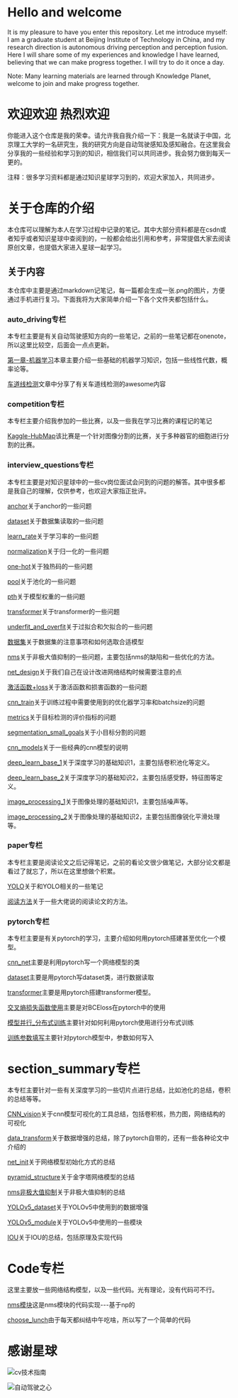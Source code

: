 # Hello and welcome
It is my pleasure to have you enter this repository. Let me introduce myself: I am a graduate student at Beijing Institute of Technology in China, and my research direction is autonomous driving perception and perception fusion. Here I will share some of my experiences and knowledge I have learned, believing that we can make progress together. I will try to do it once a day.

Note: Many learning materials are learned through Knowledge Planet, welcome to join and make progress together.

# 欢迎欢迎 热烈欢迎
你能进入这个仓库是我的荣幸。请允许我自我介绍一下：我是一名就读于中国，北京理工大学的一名研究生，我的研究方向是自动驾驶感知及感知融合。在这里我会分享我的一些经验和学习到的知识，相信我们可以共同进步。我会努力做到每天一更的。


注释：很多学习资料都是通过知识星球学习到的，欢迎大家加入，共同进步。


# 关于仓库的介绍
本仓库可以理解为本人在学习过程中记录的笔记。其中大部分资料都是在csdn或者知乎或者知识星球中查阅到的，一般都会给出引用和参考，非常提倡大家去阅读原创文章，也提倡大家进入星球一起学习。
## 关于内容
本仓库中主要是通过markdown记笔记，每一篇都会生成一张.png的图片，方便通过手机进行复习。下面我将为大家简单介绍一下各个文件夹都包括什么。


### auto_driving专栏
本专栏主要是有关自动驾驶感知方向的一些笔记，之前的一些笔记都在onenote，所以这里比较空，后面会一点点更新。

[第一章-机器学习](auto_driving专栏/第一章.md)本章主要介绍一些基础的机器学习知识，包括一些线性代数，概率论等。

[车道线检测](auto_driving专栏/车道线检测.md)文章中分享了有关车道线检测的awesome内容


### competition专栏
本专栏主要介绍我参加的一些比赛，以及一些我在学习比赛的课程记的笔记

[Kaggle-HubMap](competition专栏/HuBMAP/Match_summary.md)该比赛是一个针对图像分割的比赛，关于多种器官的细胞进行分割的比赛。


### interview_questions专栏
本专栏主要是对知识星球中的一些cv岗位面试会问到的问题的解答。其中很多都是我自己的理解，仅供参考，也欢迎大家指正批评。

[anchor](interview_questions专栏/anchor/第六题.md)关于anchor的一些问题

[dataset](interview_questions专栏/dataset/第一题.md)关于数据集读取的一些问题

[learn_rate](interview_questions专栏/learn_rate/第三题.md)关于学习率的一些问题

[normalization](interview_questions专栏/normalization/第七题.md)关于归一化的一些问题

[one-hot](interview_questions专栏/one-hot/第九题.md)关于独热码的一些问题

[pool](interview_questions专栏/pool/第二题.md)关于池化的一些问题

[pth](interview_questions专栏/pth/第四题.md)关于模型权重的一些问题

[transformer](interview_questions专栏/transformer/第五题.md)关于transformer的一些问题

[underfit_and_overfit](interview_questions专栏/underfit_and_overfitting/第八题.md)关于过拟合和欠拟合的一些问题

[数据集](interview_questions专栏/数据集/数据集.md)关于数据集的注意事项和如何选取合适模型

[nms](interview_questions专栏/nms非极大值抑制/nms非极大值抑制.md)关于非极大值抑制的一些问题，主要包括nms的缺陷和一些优化的方法。

[net_design](interview_questions专栏/net_design/net_design.md)关于我们自己在设计改进网络结构时候需要注意的点

[激活函数+loss](interview_questions专栏/激活函数_loss/激活函数_loss.md)关于激活函数和损害函数的一些问题

[cnn_train](interview_questions专栏/cnn_train/cnn_train.md)关于训练过程中需要使用到的优化器学习率和batchsize的问题

[metrics](interview_questions专栏/metrics/metrics.md)关于目标检测的评价指标的问题

[segmentation_small_goals](interview_questions专栏/segmentation_small_goals/small_goals.md)关于小目标分割的问题

[cnn_models](interview_questions专栏/cnn_models/cnn_models.md)关于一些经典的cnn模型的说明

[deep_learn_base_1](interview_questions专栏/deep_learn_base1/deep_learn_base1.md)关于深度学习的基础知识1，主要包括卷积池化等定义。

[deep_learn_base_2](interview_questions专栏/deep_learn_base2/deep_learn_base2.md)关于深度学习的基础知识2，主要包括感受野，特征图等定义。

[image_processing_1](interview_questions专栏/image_processing_1/image_processing_1.md)关于图像处理的基础知识1，主要包括噪声等。

[image_processing_2](interview_questions专栏/image_processing_2/image_processing_2.md)关于图像处理的基础知识2，主要包括图像锐化平滑处理等。

### paper专栏
本专栏主要是阅读论文之后记得笔记，之前的看论文很少做笔记，大部分论文都是看过了就忘了，所以在这里想做个积累。

[YOLO](paper专栏/YOLO/yolo.md)关于和YOLO相关的一些笔记

[阅读方法](paper专栏/method.md)关于一些大佬说的阅读论文的方法。

### pytorch专栏
本专栏主要是有关pytorch的学习，主要介绍如何用pytorch搭建甚至优化一个模型。

[cnn_net](pytorch专栏/cnn_net.md)主要是利用pytorch写一个网络模型的类

[dataset](pytorch专栏/dataset.md)主要是用pytorch写dataset类，进行数据读取

[transformer](pytorch专栏/transformer.md)主要是用pytorch搭建transformer模型。

[交叉熵损失函数使用](pytorch专栏/交叉熵损失函数使用.md)主要是对BCEloss在pytorch中的使用

[模型并行_分布式训练](pytorch专栏/模型并行+分布式训练.md)主要针对如何利用pytorch使用进行分布式训练

[训练参数填写](pytorch专栏/训练参数编写.md)主要针对pytorch模型中，参数如何写入


# section_summary专栏
本专栏主要针对一些有关深度学习的一些切片点进行总结，比如池化的总结，卷积的总结等等。

[CNN_vision](section_summary专栏/CNN_vision/神经网络可视化工具.md)关于cnn模型可视化的工具总结，包括卷积核，热力图，网络结构的可视化

[data_transform](section_summary专栏/data_transform/11.md)关于数据增强的总结，除了pytorch自带的，还有一些各种论文中介绍的

[net_init](section_summary专栏/net_init/init.md)关于网络模型初始化方式的总结

[pyramid_structure](section_summary专栏/pyramid_structure/金字塔结构.md)关于金字塔网络模型的总结

[nms非极大值抑制](section_summary专栏/nms非极大值抑制/nms.md)关于非极大值抑制的总结

[YOLOv5_dataset](section_summary专栏/YOLOv5_dataset/v5_dataset.md)关于YOLOv5中使用到的数据增强

[YOLOv5_module](section_summary专栏/YOLOv5_module/YOLOv5_module.md)关于YOLOv5中使用的一些模块

[IOU](section_summary专栏/IOU/IOU.md)关于IOU的总结，包括原理及实现代码


# Code专栏
这里主要放一些网络结构模型，以及一些代码。光有理论，没有代码可不行。

[nms模块](code专栏/nms.py)这是nms模块的代码实现---基于np的

[choose_lunch](code专栏/choose_lunch.py)由于每天都纠结中午吃啥，所以写了一个简单的代码



# 感谢星球

![cv技术指南](https://github.com/mayberpf/cv_learn/blob/main/img/cv.png)

![自动驾驶之心](https://github.com/mayberpf/cv_learn/blob/main/img/auto.png)


